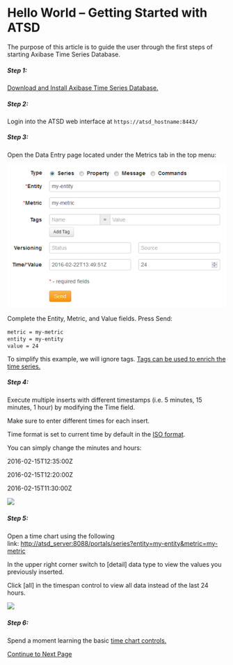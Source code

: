 # Hello World – Getting Started with ATSD

The purpose of this article is to guide the user through the first steps of starting Axibase Time Series Database.

##### Step 1:

[Download and Install Axibase Time Series Database.](https://github.com/axibase/atsd-docs/blob/master/installation/README.md)

##### Step 2:

Login into the ATSD web interface at `https://atsd_hostname:8443/`

##### Step 3:

Open the Data Entry page located under the Metrics tab in the top menu:

![](resources/series.png)

Complete the Entity, Metric, and Value fields. Press Send:

```properties
metric = my-metric
entity = my-entity
value = 24
```

To simplify this example, we will ignore tags. [Tags can be used to enrich the time series.](https://axibase.com/products/axibase-time-series-database/data-model/entity-and-metric-tags/)

##### Step 4:

Execute multiple inserts with different timestamps (i.e. 5 minutes, 15 minutes, 1 hour) by modifying the Time field.

Make sure to enter different times for each insert.

Time format is set to current time by default in the [ISO format](https://en.wikipedia.org/wiki/ISO_8601).

You can simply change the minutes and hours:

2016-02-15T12:35:00Z

2016-02-15T12:20:00Z

2016-02-15T11:30:00Z

![](http://axibase.com/wp-content/uploads/2015/06/series_time.png)

##### Step 5:

Open a time chart using the following link: [http://atsd_server:8088/portals/series?entity=my-entity&metric=my-metric](http://atsd_server:8088/portals/series?entity=my-entity&metric=my-metric)

In the upper right corner switch to [detail] data type to view the values you previously inserted.

Click [all] in the timespan control to view all data instead of the last 24 hours.

![](http://axibase.com/wp-content/uploads/2015/06/hello_world_time_chart4.png)

##### Step 6:

Spend a moment learning the basic [time chart controls.](http://axibase.com/products/axibase-time-series-database/visualization/widgets/time-chart/)

[Continue to Next Page](getting-started-2.md)
